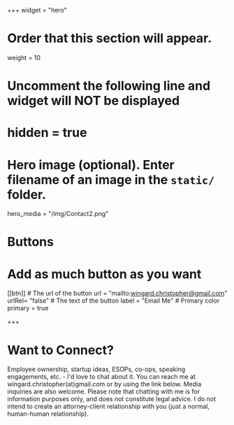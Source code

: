 +++
widget = "hero"
# Order that this section will appear.
weight = 10

# Uncomment the following line and widget will NOT be displayed
# hidden = true

# Hero image (optional). Enter filename of an image in the `static/` folder.
hero_media = "/img/Contact2.png"

# Buttons
# Add as much button as you want
[[btn]]
	# The url of the button
  url = "mailto:wingard.christopher@gmail.com"
  urlRel= "false"
	# The text of the button
  label = "Email Me"
	# Primary color
	primary = true


+++

# Want to Connect?

Employee ownership, startup ideas, ESOPs, co-ops, speaking engagements, etc. - I'd love to chat about it. You can reach me at wingard.christopher(at)gmail.com or by using the link below. Media inquiries are also welcome. Please note that chatting with me is for information purposes only, and does not constitute legal advice. I do not intend to create an attorney-client relationship with you (just a normal, human-human relationship).


